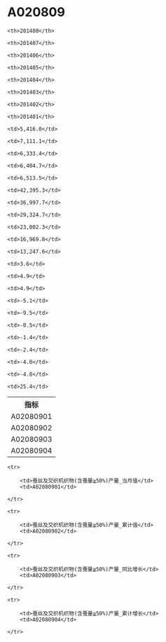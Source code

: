 A020809
======


<table>

<tr>
    <th>指标</th>
    
    <th>201408</th>
    
    <th>201407</th>
    
    <th>201406</th>
    
    <th>201405</th>
    
    <th>201404</th>
    
    <th>201403</th>
    
    <th>201402</th>
    
    <th>201401</th>
    
</tr>


<tr>
    <td>A02080901</td>
    
    <td>5,416.0</td>
    
    <td>7,111.1</td>
    
    <td>6,333.4</td>
    
    <td>6,404.7</td>
    
    <td>6,513.5</td>
    

</tr>

<tr>
    <td>A02080902</td>
    
    <td>42,395.3</td>
    
    <td>36,997.7</td>
    
    <td>29,324.7</td>
    
    <td>23,002.3</td>
    
    <td>16,969.8</td>
    
    <td>13,247.6</td>
    

</tr>

<tr>
    <td>A02080903</td>
    
    <td>3.6</td>
    
    <td>4.9</td>
    
    <td>4.9</td>
    
    <td>-5.1</td>
    
    <td>-9.5</td>
    

</tr>

<tr>
    <td>A02080904</td>
    
    <td>-0.5</td>
    
    <td>-1.4</td>
    
    <td>-2.4</td>
    
    <td>-4.0</td>
    
    <td>-4.8</td>
    
    <td>25.4</td>
    

</tr>


</table>

<table>
    
    <tr>

        <td>蚕丝及交织机织物(含蚕量≧50%)产量_当月值</td>
        <td>A02080901</td>

    </tr>
    
    <tr>

        <td>蚕丝及交织机织物(含蚕量≧50%)产量_累计值</td>
        <td>A02080902</td>

    </tr>
    
    <tr>

        <td>蚕丝及交织机织物(含蚕量≧50%)产量_同比增长</td>
        <td>A02080903</td>

    </tr>
    
    <tr>

        <td>蚕丝及交织机织物(含蚕量≧50%)产量_累计增长</td>
        <td>A02080904</td>

    </tr>
    
</table>